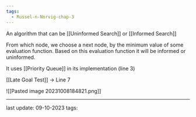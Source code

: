 ```yaml
---
tags:
  - Russel-n-Norvig-chap-3
---
```

An algorithm that can be [[Uninformed Search]] or [[Informed Search]]

From which node, we choose a next node, by the minimum value of some evaluation function. Based on this evaluation function it will be informed or uninformed.

It uses [[Priority Queue]] in its implementation (line 3)

[[Late Goal Test]] -> Line 7

![[Pasted image 20231008184821.png]]

---
last update: 09-10-2023
tags:
